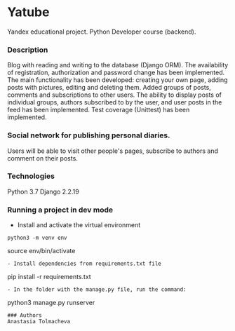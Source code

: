 # Yatube
Yandex educational project. Python Developer course (backend).
### Description
Blog with reading and writing to the database (Django ORM).
The availability of registration, authorization and password change has been implemented. The main functionality has been developed: creating your own page, adding posts with pictures,
editing and deleting them. Added groups of posts, comments and subscriptions to other users. The ability to display posts of individual groups, authors subscribed to by the user, 
and user posts in the feed has been implemented. Test coverage (Unittest) has been implemented.
### Social network for publishing personal diaries.
Users will be able to visit other people's pages, subscribe to authors and comment on their posts.
### Technologies
Python 3.7
Django 2.2.19
### Running a project in dev mode
- Install and activate the virtual environment
```
python3 -m venv env
```
source env/bin/activate
```
- Install dependencies from requirements.txt file
```
pip install -r requirements.txt
``` 
- In the folder with the manage.py file, run the command:
```
python3 manage.py runserver
```
### Authors
Anastasia Tolmacheva
